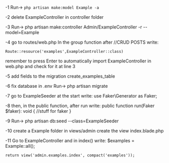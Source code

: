 -1
Run->
`php artisan make:model Example -a`

-2
delete ExampleController in controller folder

-3
Run->
php artisan make:controller Admin/ExampleController -r --model=Example

-4
go to routes/web.php
In the group function after //CRUD POSTS write:

    Route::resource('examples',ExampleController::class)

remember to press Enter to automatically import ExampleController in web.php and check for it at line 3

-5
add fields to the migration create_examples_table

-6
fix database in .env
Run->
php artisan migrate

-7
go to ExampleSeeder
at the start write:
use Faker\Generator as Faker;

-8
then, in the public function, after run write:
public function run(Faker $faker): void {
//stuff for faker
}

-9
Run->
php artisan db:seed --class=ExampleSeeder

-10
create a Example folder in views/admin
create the view index.blade.php

-11
Go to ExampleController and in index() write:
$examples = Example::all();

    return view('admin.examples.index', compact('examples'));
